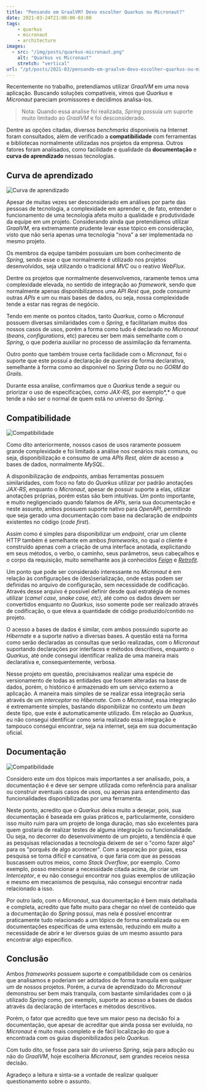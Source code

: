 ```yaml
---
title: "Pensando em GraalVM? Devo escolher Quarkus ou Micronaut?"
date: 2021-03-24T21:00:00-03:00
tags:
    - quarkus
    - micronaut
    - architecture
images: 
  - src: "/img/posts/quarkus-micronaut.png"
    alt: "Quarkus vs Micronaut"
    stretch: "vertical"
url: "/pt/posts/2021-03/pensando-em-graalvm-devo-escolher-quarkus-ou-micronaut/"
---
```


Recentemente no trabalho, pretendíamos utilizar *GraalVM* em uma nova aplicação. Buscando soluções compatíveis, vimos que *Quarkus* e *Micronaut* pareciam promissores e decidimos analisa-los. 

> Nota: Quando essa analise foi realizada, *Spring* possuía um suporte muito limitado ao *GraalVM* e foi desconsiderado.

Dentre as opções citadas, diversos *benchmarks* disponíveis na Internet foram consultados, além de verificado a **compatibilidade** com ferramentas e bibliotecas normalmente utilizadas nos projetos da empresa. Outros fatores foram analisados, como facilidade e qualidade da **documentação** e **curva de aprendizado** nessas tecnologias. 

## Curva de aprendizado

![Curva de aprendizado](/img/posts/pexels-energepiccom-313690.jpg#center)

Apesar de muitas vezes ser desconsiderado em análises por parte das pessoas de tecnologia, a complexidade em aprender e, de fato, entender o funcionamento de uma tecnologia afeta muito a qualidade e produtividade da equipe em um projeto. Considerando ainda que pretendíamos utilizar *GraalVM*, era extremamente prudente levar esse tópico em consideração, visto que não seria apenas uma tecnologia "nova" a ser implementada no mesmo projeto.

Os membros da equipe também possuíam um bom conhecimento de *Spring*, sendo esse o que normalmente é utilizado nos projetos desenvolvidos, seja utilizando o tradicional *MVC* ou o reativo *WebFlux*.

Dentre os projetos que normalmente desenvolvemos, raramente temos uma complexidade elevada, no sentido de integração ao *framework*, sendo que normalmente apenas disponibilizamos uma *API Rest* que, pode consumir outras *APIs* e um ou mais bases de dados, ou seja, nossa complexidade tende a estar nas regras de negócio.

Tendo em mente os pontos citados, tanto *Quarkus*, como o *Micronaut* possuem diversas similaridades com o *Spring*, e facilitariam muitos dos nossos casos de usos, porém a forma como tudo é declarado no *Micronaut* (*beans*, *configurations*, etc) pareceu ser bem mais semelhante com o *Spring*, o que poderia auxiliar no processo de assimilação da ferramenta.

Outro ponto que também trouxe certa facilidade com o *Micronaut*, foi o suporte que este possuí a declaração de *queries* de forma declarativa, semelhante à forma como ao disponível no *Spring Data* ou no *GORM* do *Grails.*

Durante essa analise, confirmamos que o *Quarkus* tende a seguir ou priorizar o uso de especificações, como *JAX-RS,* por exemplo*,* o que tende a não ser o normal de quem está no universo do *Spring*.

## Compatibilidade

![Compatibilidade](/img/posts/pexels-castorly-stock-3639031.jpg#center)

Como dito anteriormente, nossos casos de usos raramente possuem grande complexidade e foi limitado a análise nos cenários mais comuns, ou seja, disponibilização e consumo de uma *APIs Rest, além de* acesso a bases de dados, normalmente *MySQL*.

A disponibilização de *endpoints*, ambas ferramentas possuem similaridades, com foco no fato do *Quarkus* utilizar por padrão anotações *JAX-RS*, enquanto o *Micronaut*, apesar de possuir suporte a elas, utilizar anotações próprias, porém estas são bem intuitivas. Um ponto importante, e muito negligenciado quando falamos de *APIs*, seria sua documentação e neste assunto, ambos possuem suporte nativo para *OpenAPI*, permitindo que seja gerado uma documentação com base na declaração de *endpoints* existentes no código (*code first*).

Assim como é simples para disponibilizar um *endpoint*, criar um cliente HTTP também é semelhante em ambos *frameworks*, no qual *o* cliente é construído apenas com a criação de uma interface anotada, explicitando em seus métodos, o verbo, o caminho, seus parâmetros, seus cabeçalhos e o corpo da requisição, muito semelhante aos já conhecidos *[Feign](https://github.com/OpenFeign/feign)* e *[Retrofit](https://square.github.io/retrofit/).*

Um ponto que pode ser considerado interessante no *Micronaut* é em relação às configurações de (des)serialização, onde estas podem ser definidas no arquivo de configuração, sem necessidade de codificação. Através desse arquivo é possível definir desde qual estratégia de nomes utilizar (*camel case, snake case, etc)*, até como os dados devem ser convertidos enquanto no *Quarkus*, isso somente pode ser realizado através de codificação, o que eleva a quantidade de código produzido/contido no projeto.

O acesso a bases de dados é similar, com ambos possuindo suporte ao *Hibernate* e a suporte nativo a diversas bases. A questão está na forma como serão declaradas as consultas que serão realizadas, com o *Micronaut* suportando declarações por interfaces e métodos descritivos, enquanto o *Quarkus*, até onde consegui identificar realiza de uma maneira mais declarativa e, consequentemente, verbosa.

Nesse projeto em questão, precisávamos realizar uma espécie de versionamento de todas as entidades que fossem alteradas na base de dados, porém, o histórico é armazenado em um serviço externo a aplicação. A maneira mais simples de se realizar essa integração seria através de um *interceptor* no *Hibernate.* Com o *Micronaut*, essa integração é extremamente simples, bastando disponibilizar no contexto um *bean* deste tipo, que este é automaticamente utilizado. Em relação ao *Quarkus*, eu não consegui identificar como seria realizado essa integração e tampouco consegui encontrar, seja na internet, seja em sua documentação oficial.

## Documentação

![Compatibilidade](/img/posts/pexels-anastasia-zhenina-93519.jpg#center)

Considero este um dos tópicos mais importantes a ser analisado, pois, a documentação é e deve ser sempre utilizada como referência para analisar ou construir eventuais casos de usos, ou apenas para entendimento das funcionalidades disponibilizadas por uma ferramenta.

Neste ponto, acredito que o *Quarkus* deixa muito a desejar, pois, sua documentação é baseada em guias práticos e, particularmente, considero isso muito ruim para um projeto de longa duração, mas são excelentes para quem gostaria de realizar testes de alguma integração ou funcionalidade. Ou seja, no decorrer do desenvolvimento de um projeto, a tendência é que as pesquisas relacionadas a tecnologia deixem de ser o "como fazer algo" para os "porquês de algo acontecer". Com a separação por guias, essa pesquisa se torna difícil e cansativa, o que faria com que as pessoas buscassem outros meios, como *Stack Overflow*, por exemplo. Como exemplo, posso mencionar a necessidade citada acima, de criar um *Interceptor*, e eu não consegui encontrar nos guias exemplos de utilização e mesmo em mecanismos de pesquisa, não consegui encontrar nada relacionado a isso.

Por outro lado, com o *Micronaut*, sua documentação é bem mais detalhada e completa, acredito que falte muito para chegar no nível de conteúdo que a documentação do *Spring* possui, mas nela é possível encontrar praticamente tudo relacionado a um tópico de forma centralizada ou  em documentações específicas de uma extensão, reduzindo em muito a necessidade de abrir e ler diversos guias de um mesmo assunto para encontrar algo específico.

## Conclusão

Ambos *frameworks* possuem suporte e compatibilidade com os cenários que analisamos e poderiam ser adotados de forma tranquila em qualquer um de nossos projetos. Porém, a curva de aprendizado do *Micronaut* demonstrou ser bem mais tranquila, com bastante similaridades com o já utilizado *Spring* como, por exemplo, suporte ao acesso a bases de dados através da declaração de interfaces e métodos descritivos.

Porém, o fator que acredito que teve um maior peso na decisão foi a documentação, que apesar de acreditar que ainda possa ser evoluída, no *Micronaut* é muito mais completo e de fácil localização do que a encontrada com os guias disponibilizados pelo *Quarkus.*

Com tudo dito, se fosse para sair do universo *Spring*, seja para adoção ou não do *GraalVM*, hoje escolheria *Micronaut*, sem grandes receios nessa decisão.

Agradeço a leitura e sinta-se a vontade de realizar qualquer questionamento sobre o assunto.